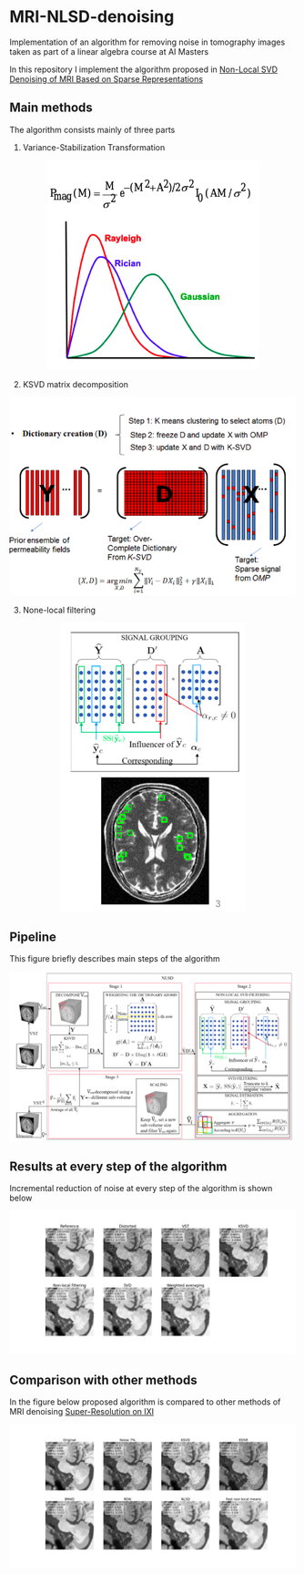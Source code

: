 # MRI-NLSD-denoising

Implementation of an algorithm for removing noise in tomography images taken as part of a linear algebra course at AI Masters
  
In this repository I implement the algorithm proposed in [Non-Local SVD Denoising of MRI Based on Sparse Representations
](https://www.mdpi.com/1424-8220/20/5/1536/htm)

## Main methods
The algorithm consists mainly of three parts

1. Variance-Stabilization Transformation

<p align="center">
  <img src="https://github.com/petthebeaver/MRI-NLSD-denoising/blob/89f8d5159969c510d0b74db8eac3836d17f26982/images/vst.png" />
</p>
   
2. KSVD matrix decomposition

<p align="center">
  <img src="https://github.com/petthebeaver/MRI-NLSD-denoising/blob/4c0610d7420743714830eb0f200c05496a0c4335/images/ksvd.png" />
</p>
  
3. None-local filtering

<p align="center">
  <img src="https://github.com/petthebeaver/MRI-NLSD-denoising/blob/4c0610d7420743714830eb0f200c05496a0c4335/images/nonlocal.png" />
</p>
  
## Pipeline
This figure briefly describes main steps of the algorithm

![pipeline](images/pipeline.png)

## Results at every step of the algorithm
Incremental reduction of noise at every step of the algorithm is shown below

![tmp](images/tmp.jpg)

## Comparison with other methods
In the figure below proposed algorithm is compared to other methods of MRI denoising [Super-Resolution on IXI
](https://paperswithcode.com/sota/super-resolution-on-ixi)

![methods](images/methods.jpg)
